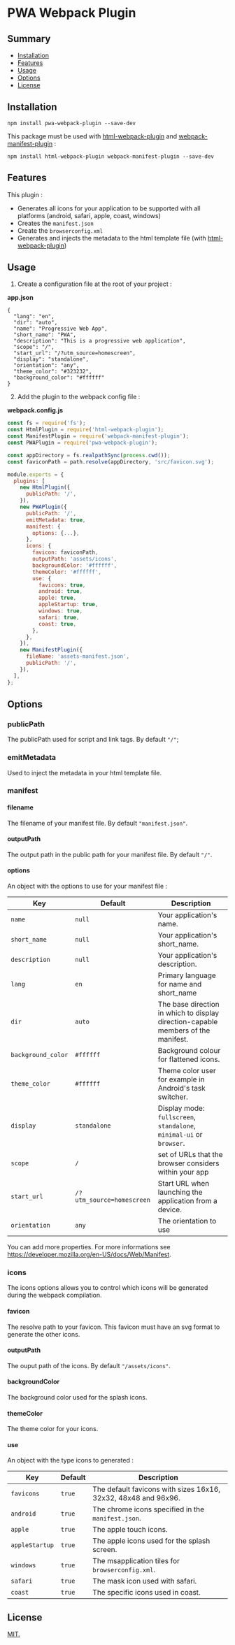 # PWA Webpack Plugin

## Summary

- [Installation](#installation)
- [Features](#features)
- [Usage](#usage)
- [Options](#options)
- [License](#license)

## Installation

`npm install pwa-webpack-plugin --save-dev`

This package must be used with [html-webpack-plugin](https://www.npmjs.com/package/html-webpack-plugin) and [webpack-manifest-plugin](https://www.npmjs.com/package/webpack-manifest-plugin) :

`npm install html-webpack-plugin webpack-manifest-plugin --save-dev`

## Features

This plugin :

- Generates all icons for your application to be supported with all platforms (android, safari, apple, coast, windows)
- Creates the `manifest.json`
- Create the `browserconfig.xml`
- Generates and injects the metadata to the html template file (with [html-webpack-plugin](https://www.npmjs.com/package/html-webpack-plugin))

## Usage

1. Create a configuration file at the root of your project :

**app.json**

```
{
  "lang": "en",
  "dir": "auto",
  "name": "Progressive Web App",
  "short_name": "PWA",
  "description": "This is a progressive web application",
  "scope": "/",
  "start_url": "/?utm_source=homescreen",
  "display": "standalone",
  "orientation": "any",
  "theme_color": "#323232",
  "background_color": "#ffffff"
}
```

2. Add the plugin to the webpack config file :

**webpack.config.js**

```javascript
const fs = require('fs');
const HtmlPlugin = require('html-webpack-plugin');
const ManifestPlugin = require('webpack-manifest-plugin');
const PWAPlugin = require('pwa-webpack-plugin');

const appDirectory = fs.realpathSync(process.cwd());
const faviconPath = path.resolve(appDirectory, 'src/favicon.svg');

module.exports = {
  plugins: [
    new HtmlPlugin({
      publicPath: '/',
    }),
    new PWAPlugin({
      publicPath: '/',
      emitMetadata: true,
      manifest: {
        options: {...},
      },
      icons: {
        favicon: faviconPath,
        outputPath: 'assets/icons',
        backgroundColor: '#ffffff',
        themeColor: '#ffffff',
        use: {
          favicons: true,
          android: true,
          apple: true,
          appleStartup: true,
          windows: true,
          safari: true,
          coast: true,
        },
      },
    }),
    new ManifestPlugin({
      fileName: 'assets-manifest.json',
      publicPath: '/',
    }),
  ],
};
```

## Options

### publicPath

The publicPath used for script and link tags. By default `"/"`;

### emitMetadata

Used to inject the metadata in your html template file.

### manifest

#### filename

The filename of your manifest file. By default `"manifest.json"`.

#### outputPath

The output path in the public path for your manifest file. By default `"/"`.

#### options

An object with the options to use for your manifest file :

| Key                | Default                   | Description                                                                       |
| ------------------ | ------------------------- | --------------------------------------------------------------------------------- |
| `name`             | `null`                    | Your application's name.                                                          |
| `short_name`       | `null`                    | Your application's short_name.                                                    |
| `description`      | `null`                    | Your application's description.                                                   |
| `lang`             | `en`                      | Primary language for name and short_name                                          |
| `dir`              | `auto`                    | The base direction in which to display direction-capable members of the manifest. |
| `background_color` | `#ffffff`                 | Background colour for flattened icons.                                            |
| `theme_color`      | `#ffffff`                 | Theme color user for example in Android's task switcher.                          |
| `display`          | `standalone`              | Display mode: `fullscreen`, `standalone`, `minimal-ui` or `browser`.              |
| `scope`            | `/`                       | set of URLs that the browser considers within your app                            |
| `start_url`        | `/?utm_source=homescreen` | Start URL when launching the application from a device.                           |
| `orientation`      | `any`                     | The orientation to use                                                            |

You can add more properties. For more informations see https://developer.mozilla.org/en-US/docs/Web/Manifest.

### icons

The icons options allows you to control which icons will be generated during the webpack compilation.

#### favicon

The resolve path to your favicon. This favicon must have an svg format to generate the other icons.

#### outputPath

The ouput path of the icons. By default `"/assets/icons"`.

#### backgroundColor

The background color used for the splash icons.

#### themeColor

The theme color for your icons.

#### use

An object with the type icons to generated :

| Key            | Default | Description                                                    |
| -------------- | ------- | -------------------------------------------------------------- |
| `favicons`     | `true`  | The default favicons with sizes 16x16, 32x32, 48x48 and 96x96. |
| `android`      | `true`  | The chrome icons specified in the `manifest.json`.             |
| `apple`        | `true`  | The apple touch icons.                                         |
| `appleStartup` | `true`  | The apple icons used for the splash screen.                    |
| `windows`      | `true`  | The msapplication tiles for `browserconfig.xml`.               |
| `safari`       | `true`  | The mask icon used with safari.                                |
| `coast`        | `true`  | The specific icons used in coast.                              |

## License

[MIT.](https://github.com/mxjoly/pwa-webpack-plugin/blob/main/LICENSE)
